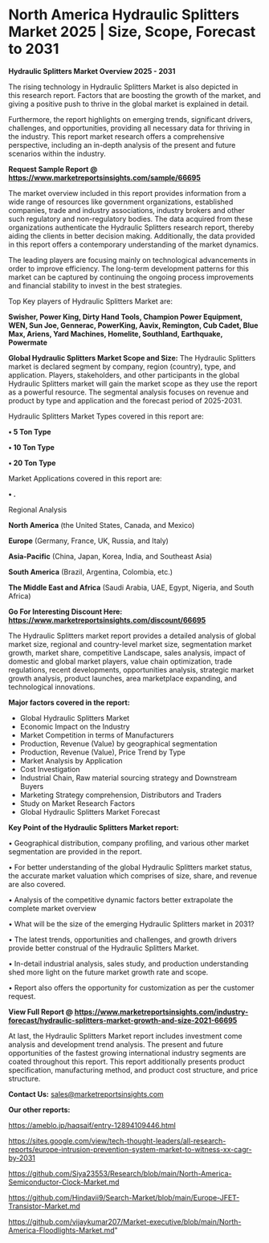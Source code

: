 # North America Hydraulic Splitters Market 2025 | Size, Scope, Forecast to 2031

<Strong> Hydraulic Splitters Market Overview 2025 - 2031</strong>

The rising technology in Hydraulic Splitters Market is also depicted in this research report. Factors that are boosting the growth of the market, and giving a positive push to thrive in the global market is explained in detail.

Furthermore, the report highlights on emerging trends, significant drivers, challenges, and opportunities, providing all necessary data for thriving in the industry. This report market research offers a comprehensive perspective, including an in-depth analysis of the present and future scenarios within the industry.

<strong>Request Sample Report @ <a href=https://www.marketreportsinsights.com/sample/66695>https://www.marketreportsinsights.com/sample/66695</a></strong>

The market overview included in this report provides information from a wide range of resources like government organizations, established companies, trade and industry associations, industry brokers and other such regulatory and non-regulatory bodies. The data acquired from these organizations authenticate the Hydraulic Splitters research report, thereby aiding the clients in better decision making. Additionally, the data provided in this report offers a contemporary understanding of the market dynamics.

The leading players are focusing mainly on technological advancements in order to improve efficiency. The long-term development patterns for this market can be captured by continuing the ongoing process improvements and financial stability to invest in the best strategies.

Top Key players of Hydraulic Splitters Market are:

<strong>Swisher, Power King, Dirty Hand Tools, Champion Power Equipment, WEN, Sun Joe, Gennerac, PowerKing, Aavix, Remington, Cub Cadet, Blue Max, Ariens, Yard Machines, Homelite, Southland, Earthquake, Powermate</strong>

<strong><b>Global Hydraulic Splitters Market Scope and Size:</b></strong>
The Hydraulic Splitters market is declared segment by company, region (country), type, and application. Players, stakeholders, and other participants in the global Hydraulic Splitters market will gain the market scope as they use the report as a powerful resource. The segmental analysis focuses on revenue and product by type and application and the forecast period of 2025-2031.

Hydraulic Splitters Market Types covered in this report are:

<strong>• 5 Ton Type

• 10 Ton Type

• 20 Ton Type</strong>

Market Applications covered in this report are:

<strong>• .</strong> 

Regional Analysis

<strong>North America</strong> (the United States, Canada, and Mexico)

<strong>Europe</strong> (Germany, France, UK, Russia, and Italy)

<strong>Asia-Pacific</strong> (China, Japan, Korea, India, and Southeast Asia)

<strong>South America</strong> (Brazil, Argentina, Colombia, etc.)

<strong>The Middle East and Africa</strong> (Saudi Arabia, UAE, Egypt, Nigeria, and South Africa)

<strong>Go For Interesting Discount Here: <a href=https://www.marketreportsinsights.com/discount/66695>https://www.marketreportsinsights.com/discount/66695</a></strong>

The Hydraulic Splitters market report provides a detailed analysis of global market size, regional and country-level market size, segmentation market growth, market share, competitive Landscape, sales analysis, impact of domestic and global market players, value chain optimization, trade regulations, recent developments, opportunities analysis, strategic market growth analysis, product launches, area marketplace expanding, and technological innovations.

<strong><b>Major factors covered in the report:</b></strong>
<ul>
  <li>Global Hydraulic Splitters Market </li>
  <li>Economic Impact on the Industry</li>
  <li>Market Competition in terms of Manufacturers</li>
  <li>Production, Revenue (Value) by geographical segmentation</li>
  <li>Production, Revenue (Value), Price Trend by Type</li>
  <li>Market Analysis by Application</li>
  <li>Cost Investigation</li>
  <li>Industrial Chain, Raw material sourcing strategy and Downstream Buyers</li>
  <li>Marketing Strategy comprehension, Distributors and Traders</li>
  <li>Study on Market Research Factors</li>
  <li>Global Hydraulic Splitters Market Forecast</li>
</ul>

<strong><b>Key Point of the Hydraulic Splitters Market report:</b></strong>

• Geographical distribution, company profiling, and various other market segmentation are provided in the report.

• For better understanding of the global Hydraulic Splitters market status, the accurate market valuation which comprises of size, share, and revenue are also covered.

• Analysis of the competitive dynamic factors better extrapolate the complete market overview

• What will be the size of the emerging Hydraulic Splitters market in 2031?

• The latest trends, opportunities and challenges, and growth drivers provide better construal of the Hydraulic Splitters Market.

• In-detail industrial analysis, sales study, and production understanding shed more light on the future market growth rate and scope.

• Report also offers the opportunity for customization as per the customer request.

<strong><b>View Full Report @ <a href=https://www.marketreportsinsights.com/industry-forecast/hydraulic-splitters-market-growth-and-size-2021-66695>https://www.marketreportsinsights.com/industry-forecast/hydraulic-splitters-market-growth-and-size-2021-66695</a></b></strong>


At last, the Hydraulic Splitters Market report includes investment come analysis and development trend analysis. The present and future opportunities of the fastest growing international industry segments are coated throughout this report. This report additionally presents product specification, manufacturing method, and product cost structure, and price structure.

<strong>Contact Us:</strong>
sales@marketreportsinsights.com

<strong>Our other reports:</strong>

<a href=https://ameblo.jp/haqsaif/entry-12894109446.html>https://ameblo.jp/haqsaif/entry-12894109446.html</a>

<a href=https://sites.google.com/view/tech-thought-leaders/all-research-reports/europe-intrusion-prevention-system-market-to-witness-xx-cagr-by-2031>https://sites.google.com/view/tech-thought-leaders/all-research-reports/europe-intrusion-prevention-system-market-to-witness-xx-cagr-by-2031</a>

<a href=https://github.com/Siya23553/Research/blob/main/North-America-Semiconductor-Clock-Market.md>https://github.com/Siya23553/Research/blob/main/North-America-Semiconductor-Clock-Market.md</a>

<a href=https://github.com/Hindavii9/Search-Market/blob/main/Europe-JFET-Transistor-Market.md>https://github.com/Hindavii9/Search-Market/blob/main/Europe-JFET-Transistor-Market.md</a>

<a href=https://github.com/vijaykumar207/Market-executive/blob/main/North-America-Floodlights-Market.md>https://github.com/vijaykumar207/Market-executive/blob/main/North-America-Floodlights-Market.md</a>"
